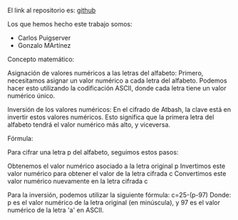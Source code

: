 El link al repositorio es: [github](https://github.com/GonzaloGmv/atbash)

Los que hemos hecho este trabajo somos:
- Carlos Puigserver
- Gonzalo MArtínez


Concepto matemático:

Asignación de valores numéricos a las letras del alfabeto: Primero, necesitamos asignar un valor numérico a cada letra del alfabeto. Podemos hacer esto utilizando la codificación ASCII, donde cada letra tiene un valor numérico único.

Inversión de los valores numéricos: En el cifrado de Atbash, la clave está en invertir estos valores numéricos. Esto significa que la primera letra del alfabeto tendrá el valor numérico más alto, y viceversa.

Fórmula:

Para cifrar una letra p del alfabeto, seguimos estos pasos:

Obtenemos el valor numérico asociado a la letra original p
Invertimos este valor numérico para obtener el valor de la letra cifrada c
Convertimos este valor numérico nuevamente en la letra cifrada c

Para la inversión, podemos utilizar la siguiente fórmula:
c=25-(p-97)
Donde:
p es el valor numérico de la letra original (en minúscula), y 97 es el valor numérico de la letra 'a' en ASCII.

